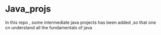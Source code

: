 # Java_projs
In this repo , some intermediate java projects has been added ,so that one cn understand all the fundamentals of java
